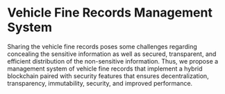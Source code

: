 # Vehicle Fine Records Management System
Sharing the vehicle fine records poses some challenges regarding concealing the sensitive information as well as secured, transparent, and efficient distribution of the non-sensitive information. Thus, we propose a management system of vehicle fine records that implement a hybrid blockchain paired with security features that ensures decentralization, transparency, immutability, security, and improved performance.


